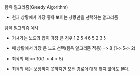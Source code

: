 탐욕 알고리즘(Greedy Algorithm)

- 현재 상황에서 가장 좋아 보이는 상황만을 선택하는 알고리즘

탐욕 알고리즘 예시

- 거쳐가는 노드의 합이 가장 큰 경우
  1
  2 5 4
  6 5 2 3 5

- 매 상황에서 가장 큰 노드 선택(탐욕 알고리즘 적용) => 8 (1-> 5-> 2)
- 최적의 해 => 10(1-> 4-> 5)
- 최적의 해는 보장하지 못하지만 모든 경로에 대해 찾지 않아도 된다.

